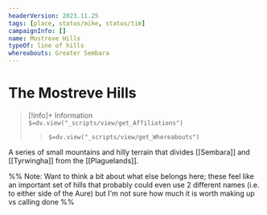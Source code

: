 ```yaml
---
headerVersion: 2023.11.25
tags: [place, status/mike, status/tim]
campaignInfo: []
name: Mostreve Hills
typeOf: line of hills
whereabouts: Greater Sembara
---
```

# The Mostreve Hills
>[!info]+ Information  
> `$=dv.view("_scripts/view/get_Affiliations")`  
>> `$=dv.view("_scripts/view/get_Whereabouts")`

A series of small mountains and hilly terrain that divides [[Sembara]] and [[Tyrwingha]] from the [[Plaguelands]].

%% Note: Want to think a bit about what else belongs here; these feel like an important set of hills that probably could even use 2 different names (i.e. to either side of the Aure) but I'm not sure how much it is worth making up vs calling done %%